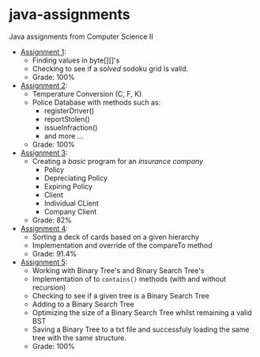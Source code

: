 # java-assignments
Java assignments from Computer Science II

- [Assignment 1](https://github.com/karldamus/java-assignments/tree/main/assignment01):
  - Finding values in byte[][]'s
  - Checking to see if a *solved* sodoku grid is valid.
  - Grade: 100%
- [Assignment 2](https://github.com/karldamus/java-assignments/tree/main/assignment02):
  - Temperature Conversion (C, F, K)
  - Police Database with methods such as:
    - registerDriver()
    - reportStolen()
    - issueInfraction()
    - and more ...
  - Grade: 100%
- [Assignment 3](https://github.com/karldamus/java-assignments/tree/main/assignment03):
  - Creating a *basic* program for an *insurance company*
    - Policy
    - Depreciating Policy
    - Expiring Policy
    - Client
    - Individual CLient
    - Company Client
  - Grade: 82%
- [Assignment 4](https://github.com/karldamus/java-assignments/tree/main/assignment04):
  - Sorting a deck of cards based on a given hierarchy
  - Implementation and override of the compareTo method
  - Grade: 91.4%
- [Assignment 5](https://github.com/karldamus/java-assignments/tree/main/assignment05):
  - Working with Binary Tree's and Binary Search Tree's
  - Implementation of to `contains()` methods (with and without recursion)
  - Checking to see if a given tree is a Binary Search Tree
  - Adding to a Binary Search Tree
  - Optimizing the size of a Binary Search Tree whilst remaining a valid BST
  - Saving a Binary Tree to a txt file and successfuly loading the same tree with the same structure.
  - Grade: 100%
